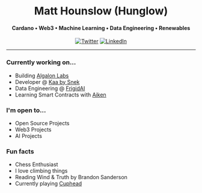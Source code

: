 <h1 align="center">
   Matt Hounslow (Hunglow)
</h1>

<h4 align="center">Cardano • Web3 • Machine Learning • Data Engineering • Renewables </h4>

<p align="center">
    <a href="https://x.com/l0whung" target="_blank"><img alt="Twitter" src="https://img.shields.io/badge/-@l0whung-%231DA1F2?style=flat-square&logo=Twitter&logoColor=white&link=https://x.com/l0whung"></a>
    <a href="https://www.linkedin.com/in/matthounslow/" target="_blank"><img alt="LinkedIn" src="https://img.shields.io/badge/-@matthounslow-%230077B5?style=flat-square&logo=linkedin&logoColor=white&link=https://www.linkedin.com/in/matthounslow/"></a>
</p>

<hr/>

### Currently working on...
- Building [Algalon Labs](https://github.com/AlgalonLabs)
- Developer @ [Kaa by Snek](https://www.kaaai.io/)
- Data Engineering @ [FrigidAI](https://frigid.ai/)
- Learning Smart Contracts with [Aiken](aiken-lang.org)

### I'm open to...
- Open Source Projects
- Web3 Projects
- AI Projects

### Fun facts
- Chess Enthusiast
- I love climbing things
- Reading Wind & Truth by Brandon Sanderson
- Currently playing [Cuphead](https://www.cupheadgame.com/)
